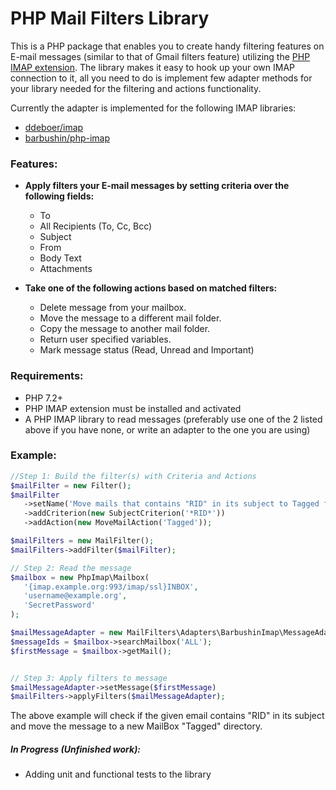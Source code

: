 PHP Mail Filters Library
===========================

This is a PHP package that enables you to create handy filtering features on E-mail messages (similar to that of Gmail filters feature) utilizing the [PHP IMAP extension](https://php.net/manual/book.imap.php). The library makes it easy to hook up your own IMAP connection to it, all you need to do is implement few adapter methods for your library needed for the filtering and actions functionality.

Currently the adapter is implemented for the following IMAP libraries: 
- [ddeboer/imap](https://github.com/ddeboer/imap) 
- [barbushin/php-imap](https://github.com/barbushin/php-imap)

### Features:
 * **Apply filters your E-mail messages by setting criteria over the following fields:**
 	- To
 	- All Recipients (To, Cc, Bcc)
 	- Subject
 	- From
	- Body Text
	- Attachments

 * **Take one of the following actions based on matched filters:**
 	- Delete message from your mailbox.
 	- Move the message to a different mail folder.
 	- Copy the message to another mail folder.
 	- Return user specified variables.
 	- Mark message status (Read, Unread and Important)
 	
 ### Requirements:
 * PHP 7.2+
 * PHP IMAP extension must be installed and activated
 * A PHP IMAP library to read messages (preferably use one of the 2 listed above if you have none, or write an adapter to the one you are using) 
 	
 ### Example:
 
 ```php
 //Step 1: Build the filter(s) with Criteria and Actions 
 $mailFilter = new Filter();
 $mailFilter
    ->setName('Move mails that contains "RID" in its subject to Tagged folder')
    ->addCriterion(new SubjectCriterion('*RID*'))
    ->addAction(new MoveMailAction('Tagged'));

 $mailFilters = new MailFilter();
 $mailFilters->addFilter($mailFilter);

 // Step 2: Read the message
 $mailbox = new PhpImap\Mailbox(
    '{imap.example.org:993/imap/ssl}INBOX',
    'username@example.org',
    'SecretPassword'
 );

 $mailMessageAdapter = new MailFilters\Adapters\BarbushinImap\MessageAdapter($mailbox);
 $messageIds = $mailbox->searchMailbox('ALL');
 $firstMessage = $mailbox->getMail();
 
 
 // Step 3: Apply filters to message
 $mailMessageAdapter->setMessage($firstMessage)
 $mailFilters->applyFilters($mailMessageAdapter);
 ```
 
 The above example will check if the given email contains "RID" in its subject and move the message to a new MailBox "Tagged" directory.


##### In Progress (Unfinished work):
 * Adding unit and functional tests to the library